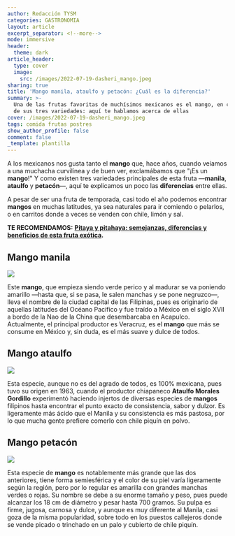 ```yaml
---
author: Redacción TYSM
categories: GASTRONOMIA
layout: article
excerpt_separator: <!--more-->
mode: immersive
header:
  theme: dark
article_header:
  type: cover
  image:
    src: /images/2022-07-19-dasheri_mango.jpeg
sharing: true
title: 'Mango manila, ataulfo y petacón: ¿Cuál es la diferencia?'
summary: >-
  Una de las frutas favoritas de muchísimos mexicanos es el mango, en cualquiera
  de sus tres variedades: aquí te hablamos acerca de ellas
cover: /images/2022-07-19-dasheri_mango.jpeg
tags: comida frutas postres
show_author_profile: false
comment: false
_template: plantilla
---
```







A los mexicanos nos gusta tanto el **mango** que, hace años, cuando veíamos a una muchacha curvilínea y de buen ver, exclamábamos que "¡Es un **mango**!" Y como existen tres variedades principales de esta fruta —**manila**, **ataulfo** y **petacón**—, aquí te explicamos un poco las **diferencias** entre ellas.

A pesar de ser una fruta de temporada, casi todo el año podemos encontrar **mangos** en muchas latitudes, ya sea naturales para ir comiendo o pelarlos, o en carritos donde a veces se venden con chile, limón y sal.

**TE RECOMENDAMOS:** [**Pitaya y pitahaya: semejanzas, diferencias y beneficios de esta fruta exótica**](https://blog.tonoysumariachi.com/gastronomia/2022/08/31/pitaya-y-pitahaya-semejanzas-diferencias-y-beneficios-de-esta-fruta-exotica.html)**.**

## Mango manila

![](https://upload.wikimedia.org/wikipedia/commons/thumb/8/84/Mango_Manila_1.jpg/1024px-Mango_Manila_1.jpg)

Este **mango**, que empieza siendo verde perico y al madurar se va poniendo amarillo —hasta que, si se pasa, le salen manchas y se pone negruzco—, lleva el nombre de la ciudad capital de las Filipinas, pues es originario de aquellas latitudes del Océano Pacífico y fue traído a México en el siglo XVII a bordo de la Nao de la China que desembarcaba en Acapulco. Actualmente, el principal productor es Veracruz, es el **mango** que más se consume en México y, sin duda, es el más suave y dulce de todos.

## Mango ataulfo

![](https://upload.wikimedia.org/wikipedia/commons/3/34/Mango_ATAULFO_MALLIKA_Asit.jpg)

Esta especie, aunque no es del agrado de todos, es 100% mexicana, pues tuvo su origen en 1963, cuando el productor chiapaneco **Ataulfo Morales Gordillo** experimentó haciendo injertos de diversas especies de **mangos** filipinos hasta encontrar el punto exacto de consistencia, sabor y dulzor. Es ligeramente más ácido que el Manila y su consistencia es más pastosa, por lo que mucha gente prefiere comerlo con chile piquín en polvo.

## Mango petacón

![](https://upload.wikimedia.org/wikipedia/commons/thumb/7/74/Mango02_CS_HD_CS_Asit.jpg/1024px-Mango02_CS_HD_CS_Asit.jpg)

Esta especie de **mango** es notablemente más grande que las dos anteriores, tiene forma semiesférica y el color de su piel varía ligeramente según la región, pero por lo regular es amarilla con grandes manchas verdes o rojas. Su nombre se debe a su enorme tamaño y peso, pues puede alcanzar los 18 cm de diámetro y pesar hasta 700 gramos. Su pulpa es firme, jugosa, carnosa y dulce, y aunque es muy diferente al Manila, casi goza de la misma popularidad, sobre todo en los puestos callejeros donde se vende picado o trinchado en un palo y cubierto de chile piquín.
